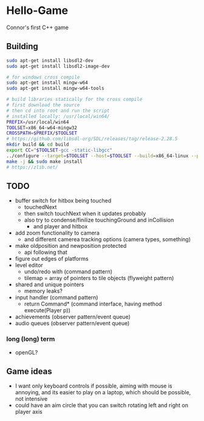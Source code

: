 # Hello-Game
  Connor's first C++ game

## Building
```sh
sudo apt-get install libsdl2-dev
sudo apt-get install libsdl2-image-dev

# for windows cross compile
sudo apt-get install mingw-w64
sudo apt-get install mingw-w64-tools

# build libraries statically for the cross compile
# first download the source
# then cd into root and run the script
# installed locally: /usr/local/win64/
PREFIX=/usr/local/win64
TOOLSET=x86_64-w64-mingw32
CROSSPATH=$PREFIX/$TOOLSET
# https://github.com/libsdl-org/SDL/releases/tag/release-2.28.5
mkdir build && cd build
export CC="$TOOLSET-gcc -static-libgcc"
../configure --target=$TOOLSET --host=$TOOLSET --build=x86_64-linux --prefix=$CROSSPATH
make -j && sudo make install
# https://zlib.net/

```

## TODO
* buffer switch for hitbox being touched
  * touchedNext
  * then switch touchNext when it updates probably
  * also try to condense/finilize touchingGround and inCollision
    * and player and hitbox
* add zoom functionality to camera
  * and different camerea tracking options (camera types, something)
* make oldposition and newposition protected
  * api following that
* figure out edges of platforms
* level editor
  * undo/redo with (command pattern)
  * tilemap = array of pointers to tile objects (flyweight pattern)
* shared and unique pointers
  * memory leaks?
* input handler (command pattern)
  * return Command* (command interface, having method execute(Player p))
* achievements (observer pattern/event queue)
* audio queues (observer pattern/event queue)

### long (long) term
* openGL?

## Game ideas
* I want only keyboard controls if possible, aiming with mouse is annoying, and its easier to play on a laptop, which should be possible, not intensive
* could have an aim circle that you can switch rotating left and right on player axis
